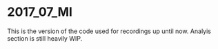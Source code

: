 # 2017_07_MI

This is the version of the code used for recordings up until now. Analyis section is still heavily WIP.
